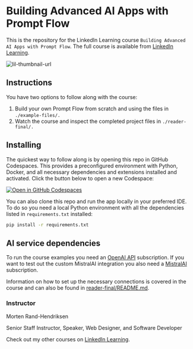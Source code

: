 # Building Advanced AI Apps with Prompt Flow
This is the repository for the LinkedIn Learning course `Building Advanced AI Apps with Prompt Flow`. The full course is available from [LinkedIn Learning][lil-course-url].

![lil-thumbnail-url]



## Instructions
You have two options to follow along with the course:
1. Build your own Prompt Flow from scratch and using the files in `./example-files/.`
2. Watch the course and inspect the completed project files in `./reader-final/.`

## Installing
The quickest way to follow along is by opening this repo in GitHub Codespaces. This provides a preconfigured environment with Python, Docker, and all necessary dependencies and extensions installed and activated. Click the button below to open a new Codespace:

[![Open in GitHub Codespaces](https://github.com/codespaces/badge.svg)](https://codespaces.new/LinkedInLearning/building-advanced-ai-apps-with-prompt-flow-5960396/)

You can also clone this repo and run the app locally in your preferred IDE. To do so you need a local Python environment with all the dependencies listed in `requirements.txt` installed:

```sh
pip install -r requirements.txt
```

## AI service dependencies
To run the course examples you need an [OpenAI API](https://platform.openai.com) subscription. If you want to test out the custom MistralAI integration you also need a [MistralAI](https://console.mistral.ai/) subscription.

Information on how to set up the necessary connections is covered in the course and can also be found in [reader-final/README.md](reader-final/README.md).

### Instructor

Morten Rand-Hendriksen

Senior Staff Instructor, Speaker, Web Designer, and Software Developer

                            

Check out my other courses on [LinkedIn Learning](https://www.linkedin.com/learning/instructors/morten-rand-hendriksen?u=104).

[0]: # (Replace these placeholder URLs with actual course URLs)

[lil-course-url]: https://www.linkedin.com/learning/
[lil-thumbnail-url]: http://

